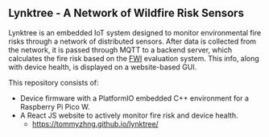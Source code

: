 ## Lynktree - A Network of Wildfire Risk Sensors

Lynktree is an embedded IoT system designed to monitor environmental fire risks through a network of distributed sensors. After data is collected from the network, it is passed through MQTT to a backend server, which calculates the fire risk based on the [FWI](https://cwfis.cfs.nrcan.gc.ca/background/summary/fwi) evaluation system. This info, along with device health, is displayed on a website-based GUI.

This repository consists of:
* Device firmware with a PlatformIO embedded C++ environment for a Raspberry Pi Pico W.
* A React JS website to actively monitor fire risk and device health.
  * https://tommyzhng.github.io/lynktree/
